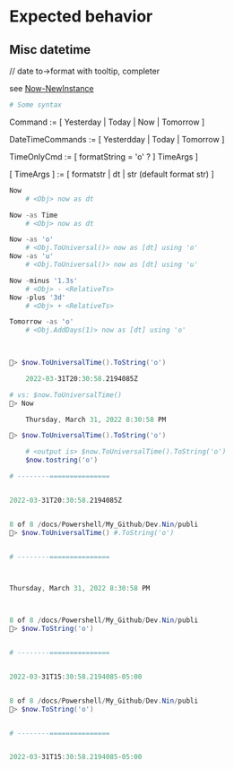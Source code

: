 
# Expected behavior

## Misc datetime

// date to->format with tooltip, completer

see [Now-NewInstance](C:\Users\cppmo_000\SkyDrive\Documents\2021\Powershell\My_Github\Dev.Nin\public_experiment\time\Now-NewInstance.ps1)





```ps1
# Some syntax
```

Command :=
    [ Yesterday | Today | Now | Tomorrow ] <args>

DateTimeCommands :=
    [ Yesterdday | Today | Tomorrow ]

TimeOnlyCmd :=
    [ formatString = 'o' ? ]
    TimeArgs ]

[ TimeArgs ] :=
    [ 
        formatstr
        | dt
        | str (default format str)
    ]

```ps1
Now
    # <Obj> now as dt

Now -as Time 
    # <Obj> now as dt

Now -as 'o'
    # <Obj.ToUniversal()> now as [dt] using 'o'
Now -as 'u'
    # <Obj.ToUniversal()> now as [dt] using 'u'

Now -minus '1.3s'
    # <Obj> - <RelativeTs>
Now -plus '3d'
    # <Obj> + <RelativeTs>

Tomorrow -as 'o'
    # <Obj.AddDays(1)> now as [dt] using 'o'
    
```

```ps1

🐒> $now.ToUniversalTime().ToString('o')

    2022-03-31T20:30:58.2194085Z

# vs: $now.ToUniversalTime() 
🐒> Now 

    Thursday, March 31, 2022 8:30:58 PM

🐒> $now.ToUniversalTime().ToString('o')

    # <output is> $now.ToUniversalTime().ToString('o')
    $now.tostring('o')

# --------===============


2022-03-31T20:30:58.2194085Z


8 of 8 /docs/Powershell/My_Github/Dev.Nin/publi
🐒> $now.ToUniversalTime() #.ToString('o')


# --------===============



Thursday, March 31, 2022 8:30:58 PM



8 of 8 /docs/Powershell/My_Github/Dev.Nin/publi
🐒> $now.ToString('o')                    


# --------===============


2022-03-31T15:30:58.2194085-05:00


8 of 8 /docs/Powershell/My_Github/Dev.Nin/publi
🐒> $now.ToString('o')                    


# --------===============


2022-03-31T15:30:58.2194085-05:00
```